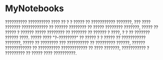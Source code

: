 # MyNotebooks
?????????? ?????????? ???? ?? ? ? ????? ?? ??????????? ???????, ??? ???? ??????? ???????????? ?? ?????? ???????? ?? ????? ???????? ???????, ????? ?? ????? ? ?????? ????? ???????? ?? ??????? ?? ?????? ? ????, ? ? ?? ??????? ?????? ????.
????? ???? "?-????????" ?? ????? ? ? ????? ?? ??????????? ???????, ????? ?? ???????? ??? ?????????? ?? ????????? ??????, ?????? ???????????? ?? ?????????? ???????????? ?? ???? ???????, ??????????? ? ????????? ?? ????? ???? ??????????.
